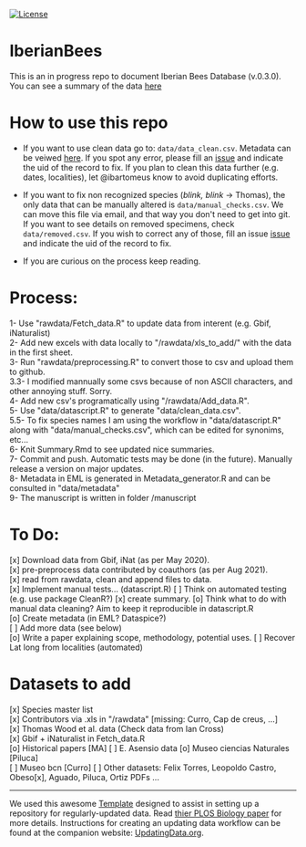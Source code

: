 [![License](https://licensebuttons.net/l/by/4.0/80x15.png)](https://raw.githubusercontent.com/ibartomeus/IberianBees/master/LICENSE)

# IberianBees

This is an in progress repo to document Iberian Bees Database (v.0.3.0). You can see a summary of the data [here](https://github.com/ibartomeus/IberianBees/blob/master/Summary.md)      

# How to use this repo  

- If you want to use clean data go to: `data/data_clean.csv`. Metadata can be veiwed [here](http://htmlpreview.github.io/?https://github.com/ibartomeus/IberianBees/blob/master/docs/index.html). If you spot any error, please fill an [issue](https://github.com/ibartomeus/IberianBees/issues) and indicate the uid of the record to fix. If you plan to clean this data further (e.g. dates, localities), let @ibartomeus know to avoid duplicating efforts.

- If you want to fix non recognized species (*blink, blink* -> Thomas), the only data that can be manually altered is `data/manual_checks.csv`. We can move this file via email, and that way you don't need to get into git. If you want to see details on removed specimens, check `data/removed.csv`. If you wish to correct any of those, fill an issue [issue](https://github.com/ibartomeus/IberianBees/issues) and indicate the uid of the record to fix. 

- If you are curious on the process keep reading.

# Process:

1-   Use "rawdata/Fetch_data.R" to update data from interent (e.g. Gbif, iNaturalist)   
2-   Add new excels with data locally to "/rawdata/xls_to_add/" with the data in the first sheet.  
3-   Run "rawdata/preprocessing.R" to convert those to csv and upload them to github.  
3.3- I modified mannually some csvs because of non ASCII characters, and other annoying stuff. Sorry.  
4-   Add new csv's programatically using "/rawdata/Add_data.R".  
5-   Use "data/datascript.R" to generate "data/clean_data.csv".  
5.5- To fix species names I am using the workflow in "data/datascript.R" along with "data/manual_checks.csv", which can be edited for synonims, etc...  
6-   Knit Summary.Rmd to see updated nice summaries.  
7-   Commit and push. Automatic tests may be done (in the future). Manually release a version on major updates.   
8-   Metadata in EML is generated in Metadata_generator.R and can be consulted in "data/metadata"    
9-   The manuscript is written in folder /manuscript

# To Do:

  [x] Download data from Gbif, iNat (as per May 2020).  
  [x] pre-preprocess data contributed by coauthors (as per Aug 2021).  
  [x] read from rawdata, clean and append files to data.   
  [x] Implement manual tests... (datascript.R) 
  [ ] Think on automated testing (e.g. use package CleanR?)
  [x] create summary.
  [o] Think what to do with manual data cleaning? Aim to keep it reproducible in datascript.R   
  [o] Create metadata (in EML? Dataspice?)  
  [ ] Add more data (see below)  
  [o] Write a paper explaining scope, methodology, potential uses. 
  [ ] Recover Lat long from localities (automated)

# Datasets to add

  [x] Species master list  
  [x] Contributors via .xls in "/rawdata" [missing: Curro, Cap de creus, ...]     
  [x] Thomas Wood et al. data (Check data from Ian Cross)  
  [x] Gbif + iNaturalist in Fetch_data.R    
  [o] Historical papers  [MA] 
  [ ] E. Asensio data 
  [o] Museo ciencias Naturales  [Piluca]   
  [ ] Museo bcn [Curro]
  [ ] Other datasets: Felix Torres, Leopoldo Castro, Obeso[x], Aguado, Piluca, Ortiz PDFs ...    



----------------------
We used this awesome [Template](https://github.com/weecology/livedat) designed to assist in setting up a repository for regularly-updated data. Read [thier PLOS Biology paper](https://doi.org/10.1371/journal.pbio.3000125) for more details. Instructions for creating an updating data workflow can be found at the companion website: [UpdatingData.org](https://www.updatingdata.org/).
